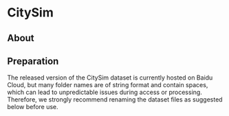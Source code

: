 # CitySim

## About

## Preparation

The released version of the CitySim dataset is currently hosted on Baidu Cloud, but many folder names are of string format and contain spaces, which can lead to unpredictable issues during access or processing. Therefore, we strongly recommend renaming the dataset files as suggested below before use.
